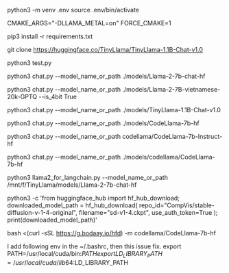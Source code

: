 python3 -m venv .env
source .env/bin/activate

CMAKE_ARGS="-DLLAMA_METAL=on" FORCE_CMAKE=1 

pip3 install -r requirements.txt

git clone https://huggingface.co/TinyLlama/TinyLlama-1.1B-Chat-v1.0

python3 test.py

python3 chat.py --model_name_or_path ./models/Llama-2-7b-chat-hf

python3 chat.py --model_name_or_path ./models/Llama-2-7B-vietnamese-20k-GPTQ --is_4bit True

python3 chat.py --model_name_or_path ./models/TinyLlama-1.1B-Chat-v1.0

python3 chat.py --model_name_or_path ./models/CodeLlama-7b-hf

python3 chat.py --model_name_or_path codellama/CodeLlama-7b-Instruct-hf

python3 chat.py --model_name_or_path ./models/codellama/CodeLlama-7b-hf

python3 llama2_for_langchain.py --model_name_or_path /mnt/f/TinyLlama/models/Llama-2-7b-chat-hf


python3 -c 'from huggingface_hub import hf_hub_download; downloaded_model_path = hf_hub_download(
                                                          repo_id="CompVis/stable-diffusion-v-1-4-original",
                                                          filename="sd-v1-4.ckpt",
                                                          use_auth_token=True
                                                         ); print(downloaded_model_path)'


bash <(curl -sSL https://g.bodaay.io/hfd) -m codellama/CodeLlama-7b-hf









I add following env in the ~/.bashrc, then this issue fix.
export PATH=/usr/local/cuda/bin:$PATH
export LD_LIBRARY_PATH=/usr/local/cuda/lib64:$LD_LIBRARY_PATH